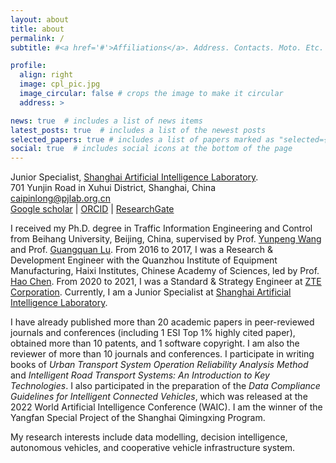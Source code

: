 ```yaml
---
layout: about
title: about
permalink: /
subtitle: #<a href='#'>Affiliations</a>. Address. Contacts. Moto. Etc.

profile:
  align: right
  image: cpl_pic.jpg
  image_circular: false # crops the image to make it circular
  address: >

news: true  # includes a list of news items
latest_posts: true  # includes a list of the newest posts
selected_papers: true # includes a list of papers marked as "selected={true}"
social: true  # includes social icons at the bottom of the page
---
```



Junior Specialist, [Shanghai Artificial Intelligence Laboratory](https://www.shlab.org.cn).<br>
701 Yunjin Road in Xuhui District, Shanghai, China<br>
caipinlong@pjlab.org.cn<br>
[Google scholar](https://scholar.google.com.hk/citations?user=H6mQGfAAAAAJ&hl=zh-CN) | [ORCID](https://orcid.org/0000-0002-3993-0913) | [ResearchGate](https://www.researchgate.net/profile/Pinlong-Cai) 

I received my Ph.D. degree in Traffic Information Engineering and Control from Beihang University, Beijing, China, supervised by Prof. [Yunpeng Wang](https://baike.baidu.com/item/%E7%8E%8B%E4%BA%91%E9%B9%8F/3992990?fr=ge_ala) and Prof. [Guangquan Lu](https://shi.buaa.edu.cn/luguangquan/zh_CN/). From 2016 to 2017, I was a Research & Development Engineer with the Quanzhou Institute of Equipment Manufacturing, Haixi Institutes, Chinese Academy of Sciences, led by Prof. [Hao Chen](http://www.fjirsm.cas.cn/yjsjy/zs/dsjj/bssds/dsch/). From 2020 to 2021, I was a Standard & Strategy Engineer at [ZTE Corporation](https://www.zte.com.cn/global/index.html). Currently, I am a Junior Specialist at [Shanghai Artificial Intelligence Laboratory](https://www.shlab.org.cn). 

I have already published more than 20 academic papers in peer-reviewed journals and conferences (including 1 ESI Top 1% highly cited paper), obtained more than 10 patents, and 1 software copyright. I am also the reviewer of more than 10 journals and conferences. I participate in writing books of *Urban Transport System Operation Reliability Analysis Method* and *Intelligent Road Transport Systems: An Introduction to Key Technologies*. I also participated in the preparation of the *Data Compliance Guidelines for Intelligent Connected Vehicles*, which was released at the 2022 World Artificial Intelligence Conference (WAIC). I am the winner of the Yangfan Special Project of the Shanghai Qimingxing Program. 

My research interests include data modelling, decision intelligence, autonomous vehicles, and cooperative vehicle infrastructure system.

